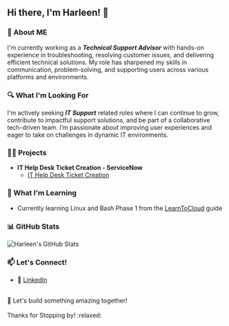 ## Hi there, I'm Harleen! 👋

### 🚀 About ME 

I'm currently working as a ***Technical Support Advisor*** with hands-on experience in troubleshooting, resolving customer issues, and delivering efficient technical solutions. My role has sharpened my skills in communication, problem-solving, and supporting users across various platforms and environments.

### 🔍 What I'm Looking For

I'm actively seeking ***IT Support*** related roles where I can continue to grow, contribute to impactful support solutions, and be part of a collaborative tech-driven team. I’m passionate about improving user experiences and eager to take on challenges in dynamic IT environments.

### 👨‍💻 Projects
- <b> IT Help Desk Ticket Creation - ServiceNow </b>
  -  [IT Help Desk Ticket Creation](https://github.com/DevHarleen/Help-Desk-Ticket-Creation-/tree/main)


### 🌱 What I'm Learning
- Currently learning Linux and Bash Phase 1 from the [LearnToCloud](https://learntocloud.guide/) guide


### 📊 GitHub Stats
![Harleen's GitHub Stats](https://github-readme-stats.vercel.app/api?username=Harleen&show_icons=true&theme=radical)


### 📫 Let's Connect!
- 💼 [LinkedIn](https://www.linkedin.com/in/harleen-k1/)
  
<br>
🚀 Let's build something amazing together! <br><br>
    Thanks for Stopping by! :relaxed: 



